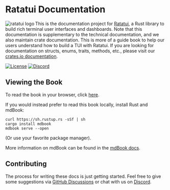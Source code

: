 # Ratatui Documentation

<img align="left" src="https://avatars.githubusercontent.com/u/125200832?s=128&v=4" alt="ratatui logo">

This is the documentation project for [Ratatui](https://github.com/tui-rs-revival/ratatui), a Rust
library to build rich terminal user interfaces and dashboards. Note that this documentation is supplementary
to the technical documentation, and we also maintain crate documentation. This is more of a guide book
to help our users understand how to build a TUI with Ratatui. If you are looking for documentation on
structs, enums, traits, methods, etc., please visit our [crates.io documentation](https://docs.rs/ratatui/0.21.0/ratatui/).

[![License](https://img.shields.io/crates/l/ratatui?style=for-the-badge)](./LICENSE)
[![Discord](https://img.shields.io/discord/1070692720437383208?label=discord&logo=discord&style=for-the-badge)](https://discord.gg/pMCEU9hNEj)

## Viewing the Book

To read the book in your browser, click [here](https://tui-rs-revival.github.io/ratatui-book/).

If you would instead prefer to read this book locally, install Rust and mdBook:

```shell
curl https://sh.rustup.rs -sSf | sh
cargo install mdbook
mdbook serve --open
```

(Or use your favorite package manager).

More information on mdBook can be found in the [mdBook docs](https://rust-lang.github.io/mdBook/).

## Contributing

The process for writing these docs is just getting started. Feel free to give some suggestions via
[GitHub Discussions](https://github.com/tui-rs-revival/ratatui-book/discussions) or chat with us on
[Discord](https://discord.com/channels/1070692720437383208/1115053951000268832).
